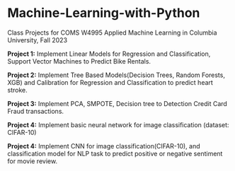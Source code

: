 # Machine-Learning-with-Python
Class Projects for COMS W4995 Applied Machine Learning in Columbia University, Fall 2023


**Project 1:** Implement Linear Models for Regression and Classification, Support Vector Machines to Predict Bike Rentals.  

**Project 2:** Implement Tree Based Models(Decision Trees, Random Forests, XGB) and Calibration  for Regression and Classification to predict heart stroke.

**Project 3:** Implement PCA, SMPOTE, Decision tree to Detection Credit Card Fraud transactions.

**Project 4:** Implement basic neural network for image classification (dataset: CIFAR-10)

**Project 4:** Implement CNN for image classification(CIFAR-10), and classification model for NLP task to predict positive or negative sentiment for movie review.
